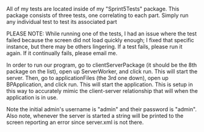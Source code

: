 All of my tests are located inside of my "Sprint5Tests" package.
This package consists of three tests, one correlating to each part. Simply run any individual test to test its associated part

PLEASE NOTE: While running one of the tests, I had an issue where the test failed because the screen did not load quickly enough; I fixed that specific instance, but there may be others lingering. If a test fails, please run it again. If it continually fails, please email me.

In order to run our program, go to clientServerPackage (it should be the 8th package on the list), open up ServerWorker, and click run. This will start the server. Then, go to applicationFiles (the 3rd one down), open up BPApplication, and click run. This will start the application. This is setup in this way to accurately mimic the client-server relationship that will when the application is in use. 

Note the initial admin's username is "admin" and their password is "admin". Also note, whenever the server is started a string will be printed to the screen reporting an error since server.xml is not there. 